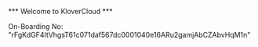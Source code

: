 *** Welcome to KloverCloud ***

On-Boarding No: &#34;rFgKdGF4ItVhgsT61c071daf567dc0001040e16ARu2gamjAbCZAbvHqM1n&#34;
